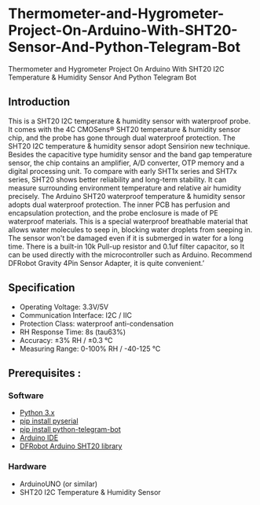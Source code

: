 # Thermometer-and-Hygrometer-Project-On-Arduino-With-SHT20-Sensor-And-Python-Telegram-Bot
 Thermometer and Hygrometer Project On Arduino With SHT20 I2C Temperature & Humidity Sensor And Python Telegram Bot

## Introduction
This is a SHT20 I2C temperature & humidity sensor with waterproof probe. It comes with the 4C CMOSens® SHT20 temperature & humidity sensor chip, and the probe has gone through dual waterproof protection. The SHT20 I2C temperature & humidity sensor adopt Sensirion new technique. Besides the capacitive type humidity sensor and the band gap temperature sensor, the chip contains an amplifier, A/D converter, OTP memory and a digital processing unit. To compare with early SHT1x series and SHT7x series, SHT20 shows better reliability and long-term stability. It can measure surrounding environment temperature and relative air humidity precisely. The Arduino SHT20 waterproof temperature & humidity sensor adopts dual waterproof protection. The inner PCB has perfusion and encapsulation protection, and the probe enclosure is made of PE waterproof materials. This is a special waterproof breathable material that allows water molecules to seep in, blocking water droplets from seeping in. The sensor won't be damaged even if it is submerged in water for a long time. There is a built-in 10k Pull-up resistor and 0.1uf filter capacitor, so It can be used directly with the microcontroller such as Arduino. Recommend DFRobot Gravity 4Pin Sensor Adapter, it is quite convenient.’

## Specification
- Operating Voltage: 3.3V/5V
- Communication Interface: I2C / IIC
- Protection Class: waterproof anti-condensation
- RH Response Time: 8s (tau63%)
- Accuracy: ±3% RH / ±0.3 ℃
- Measuring Range: 0-100% RH / -40-125 ℃

## Prerequisites :

### Software
- [Python 3.x](https:www.python.org)
- [pip install pyserial](https://pypi.org/project/pyserial/)
- [pip install python-telegram-bot](https://pypi.org/project/python-telegram-bot/)
- [Arduino IDE](https://www.arduino.cc/en/software)
- [DFRobot Arduino SHT20 library](https://codeload.github.com/DFRobot/DFRobot_SHT20/zip/master)

### Hardware
- ArduinoUNO (or similar)
- SHT20 I2C Temperature & Humidity Sensor




